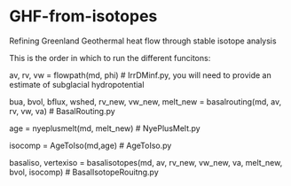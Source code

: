 # GHF-from-isotopes
Refining Greenland Geothermal heat flow through stable isotope analysis

This is the order in which to run the different funcitons:

av, rv, vw = flowpath(md, phi) # IrrDMinf.py, you will need to provide an estimate of subglacial hydropotential

bua, bvol, bflux, wshed, rv_new, vw_new, melt_new = basalrouting(md, av, rv, vw, va) # BasalRouting.py

age = nyeplusmelt(md, melt_new) # NyePlusMelt.py

isocomp = AgeToIso(md,age) # AgeToIso.py

basaliso, vertexiso = basalisotopes(md, av, rv_new, vw_new, va, melt_new, bvol, isocomp) # BasalIsotopeRouitng.py
